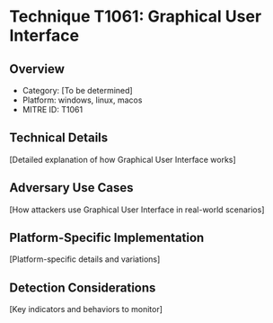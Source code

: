 # Technique T1061: Graphical User Interface

## Overview
- Category: [To be determined]
- Platform: windows, linux, macos
- MITRE ID: T1061

## Technical Details
[Detailed explanation of how Graphical User Interface works]

## Adversary Use Cases
[How attackers use Graphical User Interface in real-world scenarios]

## Platform-Specific Implementation
[Platform-specific details and variations]

## Detection Considerations
[Key indicators and behaviors to monitor]
